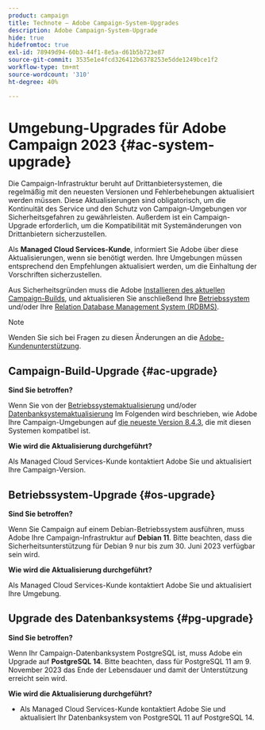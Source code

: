 ```yaml
---
product: campaign
title: Technote – Adobe Campaign-System-Upgrades
description: Adobe Campaign-System-Upgrade
hide: true
hidefromtoc: true
exl-id: 78949d94-60b3-44f1-8e5a-d61b5b723e87
source-git-commit: 3535e1e4fcd326412b6378253e5dde1249bce1f2
workflow-type: tm+mt
source-wordcount: '310'
ht-degree: 40%

---
```


# Umgebung-Upgrades für Adobe Campaign 2023 {#ac-system-upgrade}

Die Campaign-Infrastruktur beruht auf Drittanbietersystemen, die regelmäßig mit den neuesten Versionen und Fehlerbehebungen aktualisiert werden müssen. Diese Aktualisierungen sind obligatorisch, um die Kontinuität des Service und den Schutz von Campaign-Umgebungen vor Sicherheitsgefahren zu gewährleisten. Außerdem ist ein Campaign-Upgrade erforderlich, um die Kompatibilität mit Systemänderungen von Drittanbietern sicherzustellen.

Als **Managed Cloud Services-Kunde**, informiert Sie Adobe über diese Aktualisierungen, wenn sie benötigt werden. Ihre Umgebungen müssen entsprechend den Empfehlungen aktualisiert werden, um die Einhaltung der Vorschriften sicherzustellen.

Aus Sicherheitsgründen muss die Adobe [Installieren des aktuellen Campaign-Builds](#ac-upgrade), und aktualisieren Sie anschließend Ihre [Betriebssystem](#os-upgrade) und/oder Ihre [Relation Database Management System (RDBMS)](#pg-upgrade).

>[!NOTE]
>
>Wenden Sie sich bei Fragen zu diesen Änderungen an die [Adobe-Kundenunterstützung](https://helpx.adobe.com/de/enterprise/admin-guide.html/enterprise/using/support-for-experience-cloud.ug.html).

## Campaign-Build-Upgrade {#ac-upgrade}

**Sind Sie betroffen?**

Wenn Sie von der [Betriebssystemaktualisierung](#os-upgrade) und/oder [Datenbanksystemaktualisierung](#pg-upgrade) Im Folgenden wird beschrieben, wie Adobe Ihre Campaign-Umgebungen auf [die neueste Version 8.4.3](../../v8/start/release-notes.md), die mit diesen Systemen kompatibel ist.

**Wie wird die Aktualisierung durchgeführt?**

Als Managed Cloud Services-Kunde kontaktiert Adobe Sie und aktualisiert Ihre Campaign-Version.

## Betriebssystem-Upgrade {#os-upgrade}

**Sind Sie betroffen?**

Wenn Sie Campaign auf einem Debian-Betriebssystem ausführen, muss Adobe Ihre Campaign-Infrastruktur auf **Debian 11**. Bitte beachten, dass die Sicherheitsunterstützung für Debian 9 nur bis zum 30. Juni 2023 verfügbar sein wird.

**Wie wird die Aktualisierung durchgeführt?**

Als Managed Cloud Services-Kunde kontaktiert Adobe Sie und aktualisiert Ihre Umgebung.

## Upgrade des Datenbanksystems {#pg-upgrade}

**Sind Sie betroffen?**

Wenn Ihr Campaign-Datenbanksystem PostgreSQL ist, muss Adobe ein Upgrade auf **PostgreSQL 14**. Bitte beachten, dass für PostgreSQL 11 am 9. November 2023 das Ende der Lebensdauer und damit der Unterstützung erreicht sein wird.

**Wie wird die Aktualisierung durchgeführt?**

* Als Managed Cloud Services-Kunde kontaktiert Adobe Sie und aktualisiert Ihr Datenbanksystem von PostgreSQL 11 auf PostgreSQL 14.
